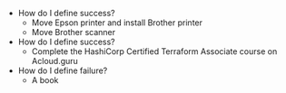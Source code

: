- How do I define success?
	- Move Epson printer and install Brother printer
	- Move Brother scanner
- How do I define success?
	- Complete the HashiCorp Certified Terraform Associate course on Acloud.guru
- How do I define failure?
	- A book